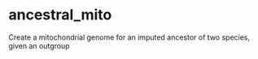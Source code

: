 # ancestral_mito
Create a mitochondrial genome for an imputed ancestor of two species, given an outgroup
